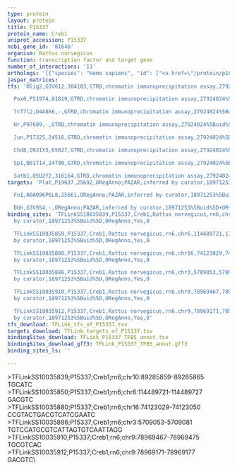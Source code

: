 ```yaml
---
type: protein
layout: protein
title: P15337
protein_name: Creb1
uniprot_accession: P15337
ncbi_gene_id: '81646'
organism: Rattus norvegicus
function: transcription factor and target gene
number_of_interactions: '11'
orthologs: '[{"species": "Homo sapiens", "id": ["<a href=\"/protein/p16220\">P16220</a>"]}, {"species": "Danio rerio", "id": ["<a href=\"/protein/q803k8\">Q803K8</a>", "E9QHG0"]}, {"species": "Mus musculus", "id": ["<a href=\"/protein/q01147\">Q01147</a>"]}]'
jaspar_matrices: 
tfs: 'Olig2,G3V612,304103,GTRD,chromatin immunoprecipitation assay,27924024%5Buid%5D,No

  Pax8,P51974,81819,GTRD,chromatin immunoprecipitation assay,27924024%5Buid%5D,No

  Tcf7l2,D4A8X6,-,GTRD,chromatin immunoprecipitation assay,27924024%5Buid%5D,No

  Hr,P97609,-,GTRD,chromatin immunoprecipitation assay,27924024%5Buid%5D,No

  Jun,P17325,24516,GTRD,chromatin immunoprecipitation assay,27924024%5Buid%5D,No

  Chd8,Q9JIX5,65027,GTRD,chromatin immunoprecipitation assay,27924024%5Buid%5D,No

  Sp1,Q01714,24790,GTRD,chromatin immunoprecipitation assay,27924024%5Buid%5D,No

  Satb1,Q5U2Y2,316164,GTRD,chromatin immunoprecipitation assay,27924024%5Buid%5D,No'
targets: 'Plat,P19637,25692,ORegAnno;PAZAR,inferred by curator,18971253%5Buid%5D+OR+26578589%5Buid%5D,No

  Fn1,A0A096P6L8,25661,ORegAnno;PAZAR,inferred by curator,18971253%5Buid%5D+OR+26578589%5Buid%5D,No

  Dbh,G3V9S4,-,ORegAnno;PAZAR,inferred by curator,18971253%5Buid%5D+OR+26578589%5Buid%5D,No'
binding_sites: 'TFLinkSS10035839,P15337,Creb1,Rattus norvegicus,rn6,chr10,89285859,89285865,+,rn6&position=chr10:89285859-89285865,inferred
  by curator,18971253%5Buid%5D,ORegAnno,Yes,0

  TFLinkSS10035850,P15337,Creb1,Rattus norvegicus,rn6,chr6,114489721,114489727,-,rn6&position=chr6:114489721-114489727,inferred
  by curator,18971253%5Buid%5D,ORegAnno,Yes,0

  TFLinkSS10035880,P15337,Creb1,Rattus norvegicus,rn6,chr16,74123029,74123050,-,rn6&position=chr16:74123029-74123050,inferred
  by curator,18971253%5Buid%5D,ORegAnno,Yes,0

  TFLinkSS10035886,P15337,Creb1,Rattus norvegicus,rn6,chr3,5709053,5709081,+,rn6&position=chr3:5709053-5709081,inferred
  by curator,18971253%5Buid%5D,ORegAnno,Yes,0

  TFLinkSS10035910,P15337,Creb1,Rattus norvegicus,rn6,chr9,78969467,78969475,-,rn6&position=chr9:78969467-78969475,inferred
  by curator,18971253%5Buid%5D,ORegAnno,Yes,0

  TFLinkSS10035912,P15337,Creb1,Rattus norvegicus,rn6,chr9,78969171,78969177,-,rn6&position=chr9:78969171-78969177,inferred
  by curator,18971253%5Buid%5D,ORegAnno,Yes,0'
tfs_download: TFLink_tfs_of_P15337.tsv
targets_download: TFLink_targets_of_P15337.tsv
bindingSites_download: TFLink_P15337_TFBS_annot.tsv
bindingSites_download_gff3: TFLink_P15337_TFBS_annot.gff3
binding_sites_ls: ''

---
```

\>TFLinkSS10035839;P15337;Creb1;rn6;chr10:89285859-89285865\TGCATC\\>TFLinkSS10035850;P15337;Creb1;rn6;chr6:114489721-114489727\GACGTC\\>TFLinkSS10035880;P15337;Creb1;rn6;chr16:74123029-74123050\CCGTACTGACGTCATCGAATC\\>TFLinkSS10035886;P15337;Creb1;rn6;chr3:5709053-5709081\TGTCCATGCGTCATTAGTGTCAATTAGG\\>TFLinkSS10035910;P15337;Creb1;rn6;chr9:78969467-78969475\TGCGTCAC\\>TFLinkSS10035912;P15337;Creb1;rn6;chr9:78969171-78969177\GACGTC\